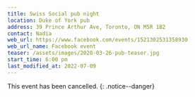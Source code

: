 ```yaml
---
title: Swiss Social pub night
location: Duke of York pub
address: 39 Prince Arthur Ave, Toronto, ON M5R 1B2
contact: Nadia
web_url: https://www.facebook.com/events/1521302531358930
web_url_name: Facebook event
teaser: /assets/images/2020-03-26-pub-teaser.jpg
start_time: 6:00 pm
last_modified_at: 2022-07-09
---
```


This event has been cancelled.
{: .notice--danger}
